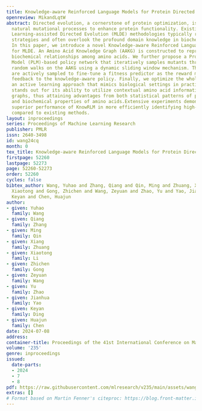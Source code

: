 ```yaml
---
title: Knowledge-aware Reinforced Language Models for Protein Directed Evolution
openreview: MikandLqtW
abstract: Directed evolution, a cornerstone of protein optimization, is to harness
  natural mutational processes to enhance protein functionality. Existing Machine
  Learning-assisted Directed Evolution (MLDE) methodologies typically rely on data-driven
  strategies and often overlook the profound domain knowledge in biochemical fields.
  In this paper, we introduce a novel Knowledge-aware Reinforced Language Model (KnowRLM)
  for MLDE. An Amino Acid Knowledge Graph (AAKG) is constructed to represent the intricate
  biochemical relationships among amino acids. We further propose a Protein Language
  Model (PLM)-based policy network that iteratively samples mutants through preferential
  random walks on the AAKG using a dynamic sliding window mechanism. The novel mutants
  are actively sampled to fine-tune a fitness predictor as the reward model, providing
  feedback to the knowledge-aware policy. Finally, we optimize the whole system in
  an active learning approach that mimics biological settings in practice.KnowRLM
  stands out for its ability to utilize contextual amino acid information from knowledge
  graphs, thus attaining advantages from both statistical patterns of protein sequences
  and biochemical properties of amino acids.Extensive experiments demonstrate the
  superior performance of KnowRLM in more efficiently identifying high-fitness mutants
  compared to existing methods.
layout: inproceedings
series: Proceedings of Machine Learning Research
publisher: PMLR
issn: 2640-3498
id: wang24cq
month: 0
tex_title: Knowledge-aware Reinforced Language Models for Protein Directed Evolution
firstpage: 52260
lastpage: 52273
page: 52260-52273
order: 52260
cycles: false
bibtex_author: Wang, Yuhao and Zhang, Qiang and Qin, Ming and Zhuang, Xiang and Li,
  Xiaotong and Gong, Zhichen and Wang, Zeyuan and Zhao, Yu and Yao, Jianhua and Ding,
  Keyan and Chen, Huajun
author:
- given: Yuhao
  family: Wang
- given: Qiang
  family: Zhang
- given: Ming
  family: Qin
- given: Xiang
  family: Zhuang
- given: Xiaotong
  family: Li
- given: Zhichen
  family: Gong
- given: Zeyuan
  family: Wang
- given: Yu
  family: Zhao
- given: Jianhua
  family: Yao
- given: Keyan
  family: Ding
- given: Huajun
  family: Chen
date: 2024-07-08
address:
container-title: Proceedings of the 41st International Conference on Machine Learning
volume: '235'
genre: inproceedings
issued:
  date-parts:
  - 2024
  - 7
  - 8
pdf: https://raw.githubusercontent.com/mlresearch/v235/main/assets/wang24cq/wang24cq.pdf
extras: []
# Format based on Martin Fenner's citeproc: https://blog.front-matter.io/posts/citeproc-yaml-for-bibliographies/
---
```

